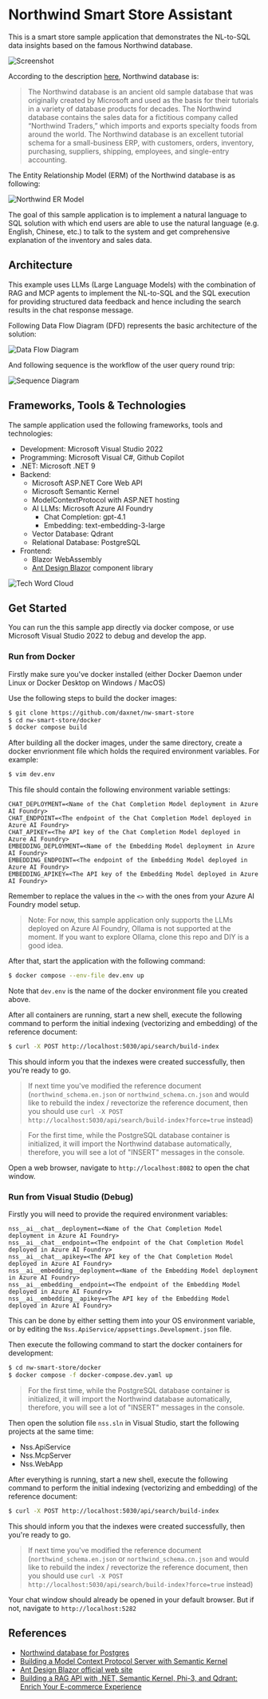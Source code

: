 # Northwind Smart Store Assistant
This is a smart store sample application that demonstrates the NL-to-SQL data insights based on the famous Northwind database.

![Screenshot](docs/screenshot.png)

According to the description [here](https://github.com/yugabyte/yugabyte-db/wiki/Northwind-Sample-Database), Northwind database is:

>The Northwind database is an ancient old sample database that was originally created by Microsoft and used as the basis for their tutorials in a variety of database products for decades. The Northwind database contains the sales data for a fictitious company called “Northwind Traders,” which imports and exports specialty foods from around the world. The Northwind database is an excellent tutorial schema for a small-business ERP, with customers, orders, inventory, purchasing, suppliers, shipping, employees, and single-entry accounting.

The Entity Relationship Model (ERM) of the Northwind database is as following:

![Northwind ER Model](docs/northwind_er.jpg)

The goal of this sample application is to implement a natural language to SQL solution with which end users are able to use the natural language (e.g. English, Chinese, etc.) to talk to the system and get comprehensive explanation of the inventory and sales data.

## Architecture

This example uses LLMs (Large Language Models) with the combination of RAG and MCP agents to implement the NL-to-SQL and the SQL execution for providing structured data feedback and hence including the search results in the chat response message.

Following Data Flow Diagram (DFD) represents the basic architecture of the solution:

![Data Flow Diagram](docs/arch.svg)

And following sequence is the workflow of the user query round trip:

![Sequence Diagram](docs/query_seq.svg)

## Frameworks, Tools & Technologies

The sample application used the following frameworks, tools and technologies:

- Development: Microsoft Visual Studio 2022
- Programming: Microsoft Visual C#, Github Copilot
- .NET: Microsoft .NET 9
- Backend:
    - Microsoft ASP.NET Core Web API
    - Microsoft Semantic Kernel
    - ModelContextProtocol with ASP.NET hosting
    - AI LLMs: Microsoft Azure AI Foundry
        - Chat Completion: gpt-4.1
        - Embedding: text-embedding-3-large
    - Vector Database: Qdrant
    - Relational Database: PostgreSQL
- Frontend:
    - Blazor WebAssembly
    - [Ant Design Blazor](https://antblazor.com/) component library

![Tech Word Cloud](docs/tech_word_cloud.png)

## Get Started

You can run the this sample app directly via docker compose, or use Microsoft Visual Studio 2022 to debug and develop the app.

### Run from Docker

Firstly make sure you've docker installed (either Docker Daemon under Linux or Docker Desktop on Windows / MacOS)

Use the following steps to build the docker images:

```bash
$ git clone https://github.com/daxnet/nw-smart-store
$ cd nw-smart-store/docker
$ docker compose build
```

After building all the docker images, under the same directory, create a docker envrionment file which holds the required environment variables. For example:

```bash
$ vim dev.env
```

This file should contain the following environment variable settings:

```text
CHAT_DEPLOYMENT=<Name of the Chat Completion Model deployment in Azure AI Foundry>
CHAT_ENDPOINT=<The endpoint of the Chat Completion Model deployed in Azure AI Foundry>
CHAT_APIKEY=<The API key of the Chat Completion Model deployed in Azure AI Foundry>
EMBEDDING_DEPLOYMENT=<Name of the Embedding Model deployment in Azure AI Foundry>
EMBEDDING_ENDPOINT=<The endpoint of the Embedding Model deployed in Azure AI Foundry>
EMBEDDING_APIKEY=<The API key of the Embedding Model deployed in Azure AI Foundry>
```

Remember to replace the values in the `<>` with the ones from your Azure AI Foundry model setup.

> Note: For now, this sample application only supports the LLMs deployed on Azure AI Foundry, Ollama is not supported at the moment. If you want to explore Ollama, clone this repo and DIY is a good idea.

After that, start the application with the following command:

```bash
$ docker compose --env-file dev.env up
```

Note that `dev.env` is the name of the docker environment file you created above.

After all containers are running, start a new shell, execute the following command to perform the initial indexing (vectorizing and embedding) of the reference document:

```bash
$ curl -X POST http://localhost:5030/api/search/build-index
```

This should inform you that the indexes were created successfully, then you're ready to go.

> If next time you've modified the reference document (`northwind_schema.en.json` or `northwind_schema.cn.json` and would like to rebuild the index / revectorize the reference document, then you should use `curl -X POST http://localhost:5030/api/search/build-index?force=true` instead)

> For the first time, while the PostgreSQL database container is initialized, it will import the Northwind database automatically, therefore, you will see a lot of "INSERT" messages in the console.

Open a web browser, navigate to `http://localhost:8082` to open the chat window.

### Run from Visual Studio (Debug)

Firstly you will need to provide the required environment variables:

```text
nss__ai__chat__deployment=<Name of the Chat Completion Model deployment in Azure AI Foundry>
nss__ai__chat__endpoint=<The endpoint of the Chat Completion Model deployed in Azure AI Foundry>
nss__ai__chat__apikey=<The API key of the Chat Completion Model deployed in Azure AI Foundry>
nss__ai__embedding__deployment=<Name of the Embedding Model deployment in Azure AI Foundry>
nss__ai__embedding__endpoint=<The endpoint of the Embedding Model deployed in Azure AI Foundry>
nss__ai__embedding__apikey=<The API key of the Embedding Model deployed in Azure AI Foundry>
```

This can be done by either setting them into your OS environment variable, or by editing the `Nss.ApiService/appsettings.Development.json` file.

Then execute the following command to start the docker containers for development:

```bash
$ cd nw-smart-store/docker
$ docker compose -f docker-compose.dev.yaml up
```

> For the first time, while the PostgreSQL database container is initialized, it will import the Northwind database automatically, therefore, you will see a lot of "INSERT" messages in the console.

Then open the solution file `nss.sln` in Visual Studio, start the following projects at the same time:

- Nss.ApiService
- Nss.McpServer
- Nss.WebApp

After everything is running, start a new shell, execute the following command to perform the initial indexing (vectorizing and embedding) of the reference document:

```bash
$ curl -X POST http://localhost:5030/api/search/build-index
```

This should inform you that the indexes were created successfully, then you're ready to go.

> If next time you've modified the reference document (`northwind_schema.en.json` or `northwind_schema.cn.json` and would like to rebuild the index / revectorize the reference document, then you should use `curl -X POST http://localhost:5030/api/search/build-index?force=true` instead)

Your chat window should already be opened in your default browser. But if not, navigate to `http://localhost:5282`

## References

- [Northwind database for Postgres](https://github.com/pthom/northwind_psql)
- [Building a Model Context Protocol Server with Semantic Kernel](https://devblogs.microsoft.com/semantic-kernel/building-a-model-context-protocol-server-with-semantic-kernel/)
- [Ant Design Blazor official web site](https://antblazor.com)
- [Building a RAG API with .NET, Semantic Kernel, Phi-3, and Qdrant: Enrich Your E-commerce Experience](https://elguerre.com/2025/04/22/%F0%9F%9A%80-building-a-rag-api-with-net-semantic-kernel-phi-3-and-qdrant-enrich-your-e-commerce-experience/)
